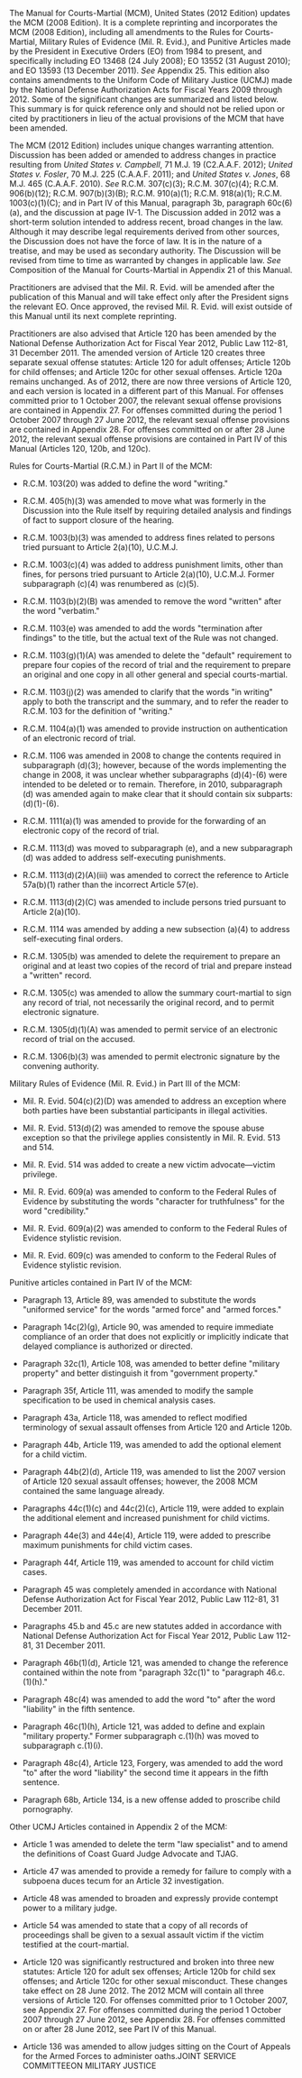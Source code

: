   The Manual for Courts-Martial (MCM), United States (2012 Edition) updates the MCM (2008 Edition). It is a complete reprinting and incorporates the MCM (2008 Edition), including all amendments to the Rules for Courts-Martial, Military Rules of Evidence (Mil. R. Evid.), and Punitive Articles made by the President in Executive Orders (EO) from 1984 to present, and specifically including EO 13468 (24 July 2008); EO 13552 (31 August 2010); and EO 13593 (13 December 2011). _See_ Appendix 25. This edition also contains amendments to the Uniform Code of Military Justice (UCMJ) made by the National Defense Authorization Acts for Fiscal Years 2009 through 2012. Some of the significant changes are summarized and listed below. This summary is for quick reference only and should not be relied upon or cited by practitioners in lieu of the actual provisions of the MCM that have been amended.

  The MCM (2012 Edition) includes unique changes warranting attention. Discussion has been added or amended to address changes in practice resulting from _United States v. Campbell_, 71 M.J. 19 (C2.A.A.F. 2012); _United States v. Fosler_, 70 M.J. 225 (C.A.A.F. 2011); and _United States v. Jones_, 68 M.J. 465 (C.A.A.F. 2010). _See_ R.C.M. 307(c)(3); R.C.M. 307(c)(4); R.C.M. 906(b)(12); R.C.M. 907(b)(3)(B); R.C.M. 910(a)(1); R.C.M. 918(a)(1); R.C.M. 1003(c)(1)(C); and in Part IV of this Manual, paragraph 3b, paragraph 60c(6)(a), and the discussion at page IV-1. The Discussion added in 2012 was a short-term solution intended to address recent, broad changes in the law. Although it may describe legal requirements derived from other sources, the Discussion does not have the force of law. It is in the nature of a treatise, and may be used as secondary authority. The Discussion will be revised from time to time as warranted by changes in applicable law. _See_ Composition of the Manual for Courts-Martial in Appendix 21 of this Manual.

  Practitioners are advised that the Mil. R. Evid. will be amended after the publication of this Manual and will take effect only after the President signs the relevant EO. Once approved, the revised Mil. R. Evid. will exist outside of this Manual until its next complete reprinting.

  Practitioners are also advised that Article 120 has been amended by the National Defense Authorization Act for Fiscal Year 2012, Public Law 112-81, 31 December 2011. The amended version of Article 120 creates three separate sexual offense statutes: Article 120 for adult offenses; Article 120b for child offenses; and Article 120c for other sexual offenses. Article 120a remains unchanged. As of 2012, there are now three versions of Article 120, and each version is located in a different part of this Manual.  For offenses committed prior to 1 October 2007, the relevant sexual offense provisions are contained in Appendix 27. For offenses committed during the period 1 October 2007 through 27 June 2012, the relevant sexual offense provisions are contained in Appendix 28. For offenses committed on or after 28 June 2012, the relevant sexual offense provisions are contained in Part IV of this Manual (Articles 120, 120b, and 120c).

<change type="add">Rules for Courts-Martial (R.C.M.) in Part II of the MCM</change>:

-	R.C.M. 103(20) was added to define the word "writing."

-	R.C.M. 405(h)(3) was amended to move what was formerly in the Discussion into the Rule itself by requiring detailed analysis and findings of fact to support closure of the hearing.

-	R.C.M. 1003(b)(3) was amended to address fines related to persons tried pursuant to Article 2(a)(10), U.C.M.J.

-	R.C.M. 1003(c)(4) was added to address punishment limits, other than fines, for persons tried pursuant to Article 2(a)(10), U.C.M.J.  Former subparagraph (c)(4) was renumbered as (c)(5).

-	R.C.M. 1103(b)(2)(B) was amended to remove the word "written" after the word "verbatim."

-	R.C.M. 1103(e) was amended to add the words "termination after findings" to the title, but the actual text of the Rule was not changed.

-	R.C.M. 1103(g)(1)(A) was amended to delete the "default" requirement to prepare four copies of the record of trial and the requirement to prepare an original and one copy in all other general and special courts-martial.

-	R.C.M. 1103(j)(2) was amended to clarify that the words "in writing" apply to both the transcript and the summary, and to refer the reader to R.C.M. 103 for the definition of "writing."

-	R.C.M. 1104(a)(1) was amended to provide instruction on authentication of an electronic record of trial.

-	R.C.M. 1106 was amended in 2008 to change the contents required in subparagraph (d)(3); however, because of the words implementing the change in 2008, it was unclear whether subparagraphs (d)(4)-(6) were intended to be deleted or to remain.  Therefore, in 2010, subparagraph (d) was amended again to make clear that it should contain six subparts:  (d)(1)-(6).

-	R.C.M. 1111(a)(1) was amended to provide for the forwarding of an electronic copy of the record of trial.

-	R.C.M. 1113(d) was moved to subparagraph (e), and a new subparagraph (d) was added to address self-executing punishments.

-	R.C.M. 1113(d)(2)(A)(iii) was amended to correct the reference to Article 57a(b)(1) rather than the incorrect Article 57(e).

-	R.C.M. 1113(d)(2)(C) was amended to include persons tried pursuant to Article 2(a)(10).

-	R.C.M. 1114 was amended by adding a new subsection (a)(4) to address self-executing final orders.

-	R.C.M. 1305(b) was amended to delete the requirement to prepare an original and at least two copies of the record of trial and prepare instead a "written" record.

-	R.C.M. 1305(c) was amended to allow the summary court-martial to sign any record of trial, not necessarily the original record, and to permit electronic signature.

-	R.C.M. 1305(d)(1)(A) was amended to permit service of an electronic record of trial on the accused.

-	R.C.M. 1306(b)(3) was amended to permit electronic signature by the convening authority.

<change type="add">Military Rules of Evidence (Mil. R. Evid.) in Part III of the MCM</change>:

-	Mil. R. Evid. 504(c)(2)(D) was amended to address an exception where both parties have been substantial participants in illegal activities.

-	Mil. R. Evid. 513(d)(2) was amended to remove the spouse abuse exception so that the privilege applies consistently in Mil. R. Evid. 513 and 514.

-	Mil. R. Evid. 514 was added to create a new victim advocate&mdash;victim privilege.

-	Mil. R. Evid. 609(a) was amended to conform to the Federal Rules of Evidence by substituting the words "character for truthfulness" for the word "credibility."

-	Mil. R. Evid. 609(a)(2) was amended to conform to the Federal Rules of Evidence stylistic revision.

-	Mil. R. Evid. 609(c) was amended to conform to the Federal Rules of Evidence stylistic revision.

<change type="add">Punitive articles contained in Part IV of the MCM</change>:

-	Paragraph 13, Article 89, was amended to substitute the words "uniformed service" for the words "armed force" and "armed forces."

-	Paragraph 14c(2)(g), Article 90, was amended to require immediate compliance of an order that does not explicitly or implicitly indicate that delayed compliance is authorized or directed.

-	Paragraph 32c(1), Article 108, was amended to better define "military property" and better distinguish it from "government property."

-	Paragraph 35f, Article 111, was amended to modify the sample specification to be used in chemical analysis cases.

-	Paragraph 43a, Article 118, was amended to reflect modified terminology of sexual assault offenses from Article 120 and Article 120b.

-	Paragraph 44b, Article 119, was amended to add the optional element for a child victim.

-	Paragraph 44b(2)(d), Article 119, was amended to list the 2007 version of Article 120 sexual assault offenses; however, the 2008 MCM contained the same language already.

-	Paragraphs 44c(1)(c) and 44c(2)(c), Article 119, were added to explain the additional element and increased punishment for child victims.

-	Paragraph 44e(3) and 44e(4), Article 119, were added to prescribe maximum punishments for child victim cases.

-	Paragraph 44f, Article 119, was amended to account for child victim cases.

-	Paragraph 45 was completely amended in accordance with National Defense Authorization Act for Fiscal Year 2012, Public Law 112-81, 31 December 2011.

-	Paragraphs 45.b and 45.c are new statutes added in accordance with National Defense Authorization Act for Fiscal Year 2012, Public Law 112-81, 31 December 2011.

-	Paragraph 46b(1)(d), Article 121, was amended to change the reference contained within the note from "paragraph 32c(1)" to "paragraph 46.c.(1)(h)."

-	Paragraph 48c(4) was amended to add the word "to" after the word "liability" in the fifth sentence.

-	Paragraph 46c(1)(h), Article 121, was added to define and explain "military property."  Former subparagraph c.(1)(h) was moved to subparagraph c.(1)(i).

-	Paragraph 48c(4), Article 123, Forgery, was amended to add the word "to" after the word "liability" the second time it appears in the fifth sentence.

-	Paragraph 68b, Article 134, is a new offense added to proscribe child pornography.

<change type="add">Other UCMJ Articles contained in Appendix 2 of the MCM</change>:

-	Article 1 was amended to delete the term "law specialist" and to amend the definitions of Coast Guard Judge Advocate and TJAG.

-	Article 47 was amended to provide a remedy for failure to comply with a subpoena duces tecum for an Article 32 investigation.

-	Article 48 was amended to broaden and expressly provide contempt power to a military judge.

-	Article 54 was amended to state that a copy of all records of proceedings shall be given to a sexual assault victim if the victim testified at the court-martial.

-	Article 120 was significantly restructured and broken into three new statutes:  Article 120 for adult sex offenses; Article 120b for child sex offenses; and Article 120c for other sexual misconduct.  These changes take effect on 28 June 2012.  The 2012 MCM will contain all three versions of Article 120.  For offenses committed prior to 1 October 2007, see Appendix 27.  For offenses committed during the period 1 October 2007 through 27 June 2012, see Appendix 28.  For offenses committed on or after 28 June 2012, see Part IV of this Manual.

-	Article 136 was amended to allow judges sitting on the Court of Appeals for the Armed Forces to administer oaths.<sigblock><sigline>JOINT SERVICE COMMITTEE</sigline><sigline>ON MILITARY JUSTICE</sigline></sigblock> 